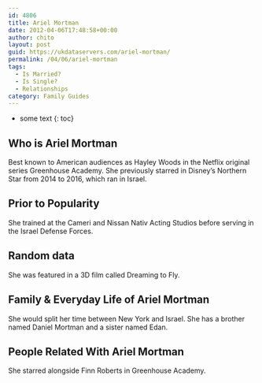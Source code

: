 ```yaml
---
id: 4806
title: Ariel Mortman
date: 2012-04-06T17:48:58+00:00
author: chito
layout: post
guid: https://ukdataservers.com/ariel-mortman/
permalink: /04/06/ariel-mortman
tags:
  - Is Married?
  - Is Single?
  - Relationships
category: Family Guides
---
```


* some text
{: toc}
          
          
## Who is  Ariel Mortman
                  
                  
                  
Best known to American audiences as Hayley Woods in the Netflix original series Greenhouse Academy. She previously starred in Disney&#8217;s Northern Star from 2014 to 2016, which ran in Israel.
                  
                
                
                
## Prior to Popularity 
                  
                  
                  
She trained at the Cameri and Nissan Nativ Acting Studios before serving in the Israel Defense Forces.
                  
                
                
                
## Random data 
                  
                  
                  
She was featured in a 3D film called Dreaming to Fly.
                  
                
                
                
## Family & Everyday Life of Ariel Mortman
                  
                  
                  
She would split her time between New York and Israel. She has a brother named Daniel Mortman and a sister named Edan. 
                  
                
                
                
## People Related With  Ariel Mortman
                  
                  
                  
She starred alongside Finn Roberts in Greenhouse Academy.
                  
                
              
            
          
          
          
    
    
  

